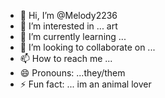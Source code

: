 - 👋 Hi, I’m @Melody2236
- 👀 I’m interested in ... art 
- 🌱 I’m currently learning ...
- 💞️ I’m looking to collaborate on ...
- 📫 How to reach me ...
- 😄 Pronouns: ...they/them
- ⚡ Fun fact: ... im an animal lover

<!---
Melody2236/Melody2236 is a ✨ special ✨ repository because its `README.md` (this file) appears on your GitHub profile.
You can click the Preview link to take a look at your changes.
--->
